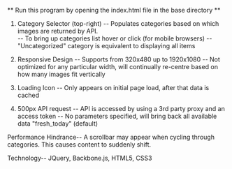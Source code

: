 ** Run this program by opening the index.html file in the base directory **



1) Category Selector (top-right)
   -- Populates categories based on which images are returned by API.<br>
   -- To bring up categories list hover or click (for mobile browsers) 
   -- "Uncategorized" category is equivalent to displaying all items

2) Responsive Design 
   -- Supports from 320x480 up to 1920x1080
   -- Not optimized for any particular width, 
      will continually re-centre based on how many images fit vertically 
	  
3) Loading Icon
   -- Only appears on initial page load, 
      after that data is cached 
	 
4) 500px API request
   -- API is accessed by using a 3rd party proxy and an access token
   -- No parameters specified, 
      will bring back all available data "fresh_today" (default)  
 
Performance Hindrance--
  A scrollbar may appear when cycling through categories. 
  This causes content to suddenly shift.  

Technology--
JQuery, Backbone.js, HTML5, CSS3
